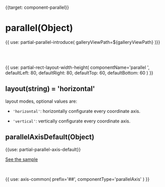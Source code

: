 
{{target: component-parallel}}

# parallel(Object)

{{ use: partial-parallel-introduce(
    galleryViewPath=${galleryViewPath}
)}}

<br>
<br>

{{ use: partial-rect-layout-width-height(
    componentName='parallel ',
    defaultLeft: 80,
    defaultRight: 80,
    defaultTop: 60,
    defaultBottom: 60
) }}


## layout(string) = 'horizontal'

layout modes, optional values are: 

+ `'horizontal'`: horizontally configurate every coordinate axis.

+ `'vertical'`: vertically configurate every coordinate axis.


## parallelAxisDefault(Object)

{{use: partial-parallel-axis-default}}

[See the sample](${galleryEditorPath}doc-example/parallel-all&edit=1&reset=1)

<br>

{{ use: axis-common(
    prefix='##',
    componentType='parallelAxis'
) }}
